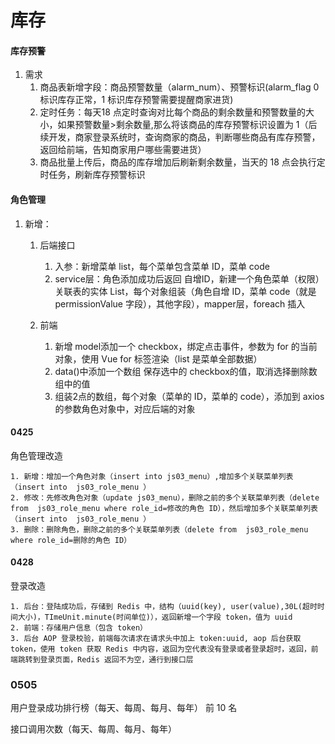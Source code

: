 # 库存



#### 库存预警

1. 需求
   1. 商品表新增字段：商品预警数量（alarm_num）、预警标识(alarm_flag 0 标识库存正常，1 标识库存预警需要提醒商家进货)
   2. 定时任务：每天18 点定时查询对比每个商品的剩余数量和预警数量的大小，如果预警数量>剩余数量,那么将该商品的库存预警标识设置为 1（后续开发，商家登录系统时，查询商家的商品，判断哪些商品有库存预警，返回给前端，告知商家用户哪些需要进货）
   3. 商品批量上传后，商品的库存增加后刷新剩余数量，当天的 18 点会执行定时任务，刷新库存预警标识





#### 角色管理

1. 新增：

   1. 后端接口
      1. 入参：新增菜单 list，每个菜单包含菜单 ID，菜单 code
      2. service层：角色添加成功后返回 自增ID，新建一个角色菜单（权限）关联表的实体 List，每个对象组装（角色自增 ID，菜单 code（就是 permissionValue 字段），其他字段），mapper层，foreach 插入

   2. 前端
      1. 新增 model添加一个 checkbox，绑定点击事件，参数为 for 的当前对象，使用 Vue for 标签渲染（list 是菜单全部数据）
      2. data()中添加一个数组 保存选中的 checkbox的值，取消选择删除数组中的值
      3. 组装2点的数组，每个对象（菜单的 ID，菜单的 code），添加到 axios的参数角色对象中，对应后端的对象



#### 0425

角色管理改造

	1. 新增：增加一个角色对象（insert into js03_menu）,增加多个关联菜单列表（insert into  js03_role_menu ）
	2. 修改：先修改角色对象（update js03_menu），删除之前的多个关联菜单列表（delete from  js03_role_menu where role_id=修改的角色 ID），然后增加多个关联菜单列表（insert into  js03_role_menu ）
	3. 删除：删除角色，删除之前的多个关联菜单列表（delete from  js03_role_menu where role_id=删除的角色 ID）



#### 0428

登录改造

	1. 后台：登陆成功后，存储到 Redis 中，结构（uuid(key), user(value),30L(超时时间大小)，TImeUnit.minute(时间单位)），返回新增一个字段 token，值为 uuid
	2. 前端：存储用户信息（包含 token）
	3. 后台 AOP 登录校验，前端每次请求在请求头中加上 token:uuid, aop 后台获取 token，使用 token 获取 Redis 中内容，返回为空代表没有登录或者登录超时，返回，前端跳转到登录页面，Redis 返回不为空，通行到接口层





### 0505

用户登录成功排行榜（每天、每周、每月、每年） 前 10 名

接口调用次数（每天、每周、每月、每年）

